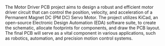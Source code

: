 The Motor Driver PCB project aims to design a robust and efficient motor driver circuit that can control the position, velocity, and acceleration of a Permanent Magnet DC (PM DC) Servo Motor. The project utilizes KiCad, an open-source Electronic Design Automation (EDA) software suite, to create the schematic, allocate footprints for components, and draw the PCB layout. The final PCB will serve as a vital component in various applications, such as robotics, automation, and precision motion control systems.
